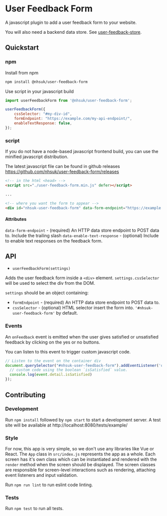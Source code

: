 # User Feedback Form

A javascript plugin to add a user feedback form to your website.

You will also need a backend data store. See [user-feedback-store](https://github.com/nhsuk/user-feedback-store).

## Quickstart

### npm

Install from npm
```bash
npm install @nhsuk/user-feedback-form
```

Use script in your javascript build

```js
import userFeedbackForm from '@nhsuk/user-feedback-form';

userFeedbackForm({
    cssSelector: "#my-div-id",
    formEndpoint: "https://example.com/my-api-endpoint/",
    enableTextResponse: false,
});
```

### script

If you do not have a node-based javascript frontend build, you can use the minified javascript distribution.

The latest javascript file can be found in github releases https://github.com/nhsuk/user-feedback-form/releases

```html
<!-- in the html <head> -->
<script src="./user-feedback-form.min.js" defer></script>

...

<!-- where you want the form to appear -->
<div id="nhsuk-user-feedback-form" data-form-endpoint="https://example.com/endpoint/"></div>
```

#### Attributes

`data-form-endpoint` - (required) An HTTP data store endpoint to POST data to. Include the trailing slash
`data-enable-text-response` - (optional) Include to enable text responses on the feedback form.

## API

- `userFeedbackForm(settings)`

Adds the user feedback form inside a `<div>` element. `settings.cssSelector` will be used to select the div from the DOM.

`settings` should be an object containing:

* `formEndpoint` - (required) An HTTP data store endpoint to POST data to.
* `cssSelector` - (optional) HTML selector insert the form into. `'#nhsuk-user-feedback-form'` by default.

### Events

An `onFeedback` event is emitted when the user gives satisfied or unsatisfied feedback by clicking on the yes or no buttons.

You can listen to this event to trigger custom javascript code.

```js
// Listen to the event on the container div
document.querySelector("#nhsuk-user-feedback-form").addEventListener('onFeedback', (event) => {
  // custom code using the boolean `isSatisfied` value.
  console.log(event.detail.isSatisfied)
});
```

## Contributing

### Development

Run `npm install` followed by `npm start` to start a development server. A test site will be available at http://localhost:8080/tests/example/

### Style

For now, this app is very simple, so we don't use any libraries like Vue or React.
The `App` class in `src/index.js` represents the app as a whole.
Each screen has it's own class which can be instantiated and rendered with the `render` method when the screen should be displayed.
The screen classes are responsible for screen-level interactions such as rendering, attaching event listeners and input validation.

Run `npm run lint` to run eslint code linting.

### Tests

Run `npm test` to run all tests.
